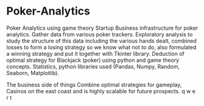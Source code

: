 # Poker-Analytics
Poker Analytics using game theory
Startup 
Business infrastructure for poker analytics. 
Gather data from various poker trackers. 
Exploratory analysis to study the structure of this data including the various hands dealt, combined losses to form a losing strategy so we know what not to do, also formulated a winning strategy and put it together with Tkinter library.
Deduction of optimal strategy for Blackjack (poker) using python and game theory concepts.
Statistics, python libraries used (Pandas, Numpy, Random, Seaborn, Matplotlib).

The business side of things
Combine optimal strategies for gameplay, Casinos on the east coast and is highly scalable for future prospects. 
q
w
e
r
t
